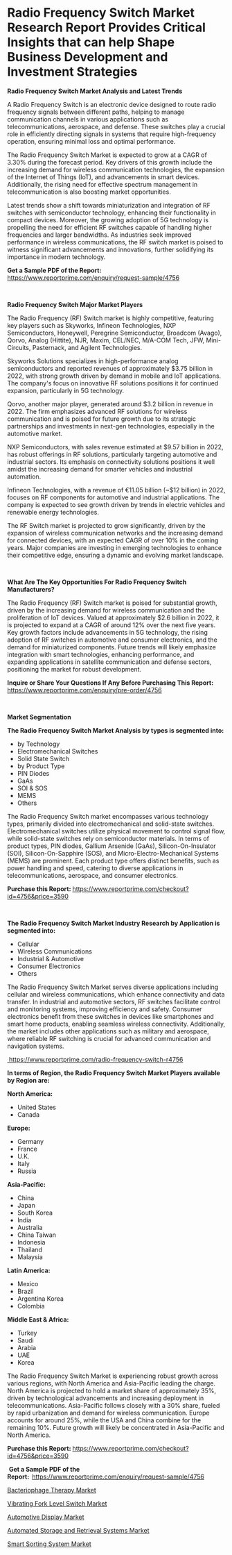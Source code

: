 <p><h1>Radio Frequency Switch Market Research Report Provides Critical Insights that can help Shape Business Development and Investment Strategies</h1></p><p><strong>Radio Frequency Switch Market Analysis and Latest Trends</strong></p>
<p><p>A Radio Frequency Switch is an electronic device designed to route radio frequency signals between different paths, helping to manage communication channels in various applications such as telecommunications, aerospace, and defense. These switches play a crucial role in efficiently directing signals in systems that require high-frequency operation, ensuring minimal loss and optimal performance.</p><p>The Radio Frequency Switch Market is expected to grow at a CAGR of 3.30% during the forecast period. Key drivers of this growth include the increasing demand for wireless communication technologies, the expansion of the Internet of Things (IoT), and advancements in smart devices. Additionally, the rising need for effective spectrum management in telecommunication is also boosting market opportunities. </p><p>Latest trends show a shift towards miniaturization and integration of RF switches with semiconductor technology, enhancing their functionality in compact devices. Moreover, the growing adoption of 5G technology is propelling the need for efficient RF switches capable of handling higher frequencies and larger bandwidths. As industries seek improved performance in wireless communications, the RF switch market is poised to witness significant advancements and innovations, further solidifying its importance in modern technology.</p></p>
<p><strong>Get a Sample PDF of the Report:&nbsp;</strong> <a href="https://www.reportprime.com/enquiry/request-sample/4756">https://www.reportprime.com/enquiry/request-sample/4756</a></p>
<p>&nbsp;</p>
<p><strong>Radio Frequency Switch Major Market Players</strong></p>
<p><p>The Radio Frequency (RF) Switch market is highly competitive, featuring key players such as Skyworks, Infineon Technologies, NXP Semiconductors, Honeywell, Peregrine Semiconductor, Broadcom (Avago), Qorvo, Analog (Hittite), NJR, Maxim, CEL/NEC, M/A-COM Tech, JFW, Mini-Circuits, Pasternack, and Agilent Technologies.</p><p>Skyworks Solutions specializes in high-performance analog semiconductors and reported revenues of approximately $3.75 billion in 2022, with strong growth driven by demand in mobile and IoT applications. The company's focus on innovative RF solutions positions it for continued expansion, particularly in 5G technology.</p><p>Qorvo, another major player, generated around $3.2 billion in revenue in 2022. The firm emphasizes advanced RF solutions for wireless communication and is poised for future growth due to its strategic partnerships and investments in next-gen technologies, especially in the automotive market.</p><p>NXP Semiconductors, with sales revenue estimated at $9.57 billion in 2022, has robust offerings in RF solutions, particularly targeting automotive and industrial sectors. Its emphasis on connectivity solutions positions it well amidst the increasing demand for smarter vehicles and industrial automation.</p><p>Infineon Technologies, with a revenue of €11.05 billion (~$12 billion) in 2022, focuses on RF components for automotive and industrial applications. The company is expected to see growth driven by trends in electric vehicles and renewable energy technologies.</p><p>The RF Switch market is projected to grow significantly, driven by the expansion of wireless communication networks and the increasing demand for connected devices, with an expected CAGR of over 10% in the coming years. Major companies are investing in emerging technologies to enhance their competitive edge, ensuring a dynamic and evolving market landscape.</p></p>
<p>&nbsp;</p>
<p><strong>What Are The Key Opportunities For Radio Frequency Switch Manufacturers?</strong></p>
<p><p>The Radio Frequency (RF) Switch market is poised for substantial growth, driven by the increasing demand for wireless communication and the proliferation of IoT devices. Valued at approximately $2.6 billion in 2022, it is projected to expand at a CAGR of around 12% over the next five years. Key growth factors include advancements in 5G technology, the rising adoption of RF switches in automotive and consumer electronics, and the demand for miniaturized components. Future trends will likely emphasize integration with smart technologies, enhancing performance, and expanding applications in satellite communication and defense sectors, positioning the market for robust development.</p></p>
<p><strong>Inquire or Share Your Questions If Any Before Purchasing This Report:</strong> <a href="https://www.reportprime.com/enquiry/pre-order/4756">https://www.reportprime.com/enquiry/pre-order/4756</a></p>
<p>&nbsp;</p>
<p><strong>Market Segmentation</strong></p>
<p><strong>The Radio Frequency Switch Market Analysis by types is segmented into:</strong></p>
<p><ul><li>by Technology</li><li>Electromechanical Switches</li><li>Solid State Switch</li><li>by Product Type</li><li>PIN Diodes</li><li>GaAs</li><li>SOI & SOS</li><li>MEMS</li><li>Others</li></ul></p>
<p><p>The Radio Frequency Switch market encompasses various technology types, primarily divided into electromechanical and solid-state switches. Electromechanical switches utilize physical movement to control signal flow, while solid-state switches rely on semiconductor materials. In terms of product types, PIN diodes, Gallium Arsenide (GaAs), Silicon-On-Insulator (SOI), Silicon-On-Sapphire (SOS), and Micro-Electro-Mechanical Systems (MEMS) are prominent. Each product type offers distinct benefits, such as power handling and speed, catering to diverse applications in telecommunications, aerospace, and consumer electronics.</p></p>
<p><strong>Purchase this Report:&nbsp;</strong><a href="https://www.reportprime.com/checkout?id=4756&price=3590">https://www.reportprime.com/checkout?id=4756&price=3590</a></p>
<p>&nbsp;</p>
<p><strong>The Radio Frequency Switch Market Industry Research by Application is segmented into:</strong></p>
<p><ul><li>Cellular</li><li>Wireless Communications</li><li>Industrial & Automotive</li><li>Consumer Electronics</li><li>Others</li></ul></p>
<p><p>The Radio Frequency Switch Market serves diverse applications including cellular and wireless communications, which enhance connectivity and data transfer. In industrial and automotive sectors, RF switches facilitate control and monitoring systems, improving efficiency and safety. Consumer electronics benefit from these switches in devices like smartphones and smart home products, enabling seamless wireless connectivity. Additionally, the market includes other applications such as military and aerospace, where reliable RF switching is crucial for advanced communication and navigation systems.</p></p>
<p><a href="https://www.reportprime.com/radio-frequency-switch-r4756">&nbsp;https://www.reportprime.com/radio-frequency-switch-r4756</a></p>
<p><strong>In terms of Region, the Radio Frequency Switch Market Players available by Region are:</strong></p>
<p>
    <p> <strong> North America: </strong>
        <ul>
            <li>United States</li>
            <li>Canada</li>
        </ul>
        </p> 
    <p> <strong> Europe: </strong>
        <ul>
            <li>Germany</li>
            <li>France</li>
            <li>U.K.</li>
            <li>Italy</li>
            <li>Russia</li>
        </ul>
        </p> 
    <p> <strong> Asia-Pacific: </strong>
        <ul>
            <li>China</li>
            <li>Japan</li>
            <li>South Korea</li>
            <li>India</li>
            <li>Australia</li>
            <li>China Taiwan</li>
            <li>Indonesia</li>
            <li>Thailand</li>
            <li>Malaysia</li>
        </ul>
        </p> 
    <p> <strong> Latin America: </strong>
        <ul>
            <li>Mexico</li>
            <li>Brazil</li>
            <li>Argentina Korea</li>
            <li>Colombia</li>
        </ul>
        </p> 
    <p> <strong> Middle East & Africa: </strong>
        <ul>
            <li>Turkey</li>
            <li>Saudi</li>
            <li>Arabia</li>
            <li>UAE</li>
            <li>Korea</li>
        </ul>
    </p>
    </p>
<p><p>The Radio Frequency Switch Market is experiencing robust growth across various regions, with North America and Asia-Pacific leading the charge. North America is projected to hold a market share of approximately 35%, driven by technological advancements and increasing deployment in telecommunications. Asia-Pacific follows closely with a 30% share, fueled by rapid urbanization and demand for wireless communication. Europe accounts for around 25%, while the USA and China combine for the remaining 10%. Future growth will likely be concentrated in Asia-Pacific and North America.</p></p>
<p><strong>Purchase this Report: </strong><a href="https://www.reportprime.com/checkout?id=4756&price=3590">https://www.reportprime.com/checkout?id=4756&price=3590</a></p>
<p>&nbsp;<strong>Get a Sample PDF of the Report:&nbsp;&nbsp;</strong><a href="https://www.reportprime.com/enquiry/request-sample/4756">https://www.reportprime.com/enquiry/request-sample/4756</a></p>
<p><strong></strong></p>
<p><p><a href="https://www.linkedin.com/pulse/bacteriophage-therapy-industry-sector-new-technologies-market-8eroc?trackingId=FpGNS99ZTfGZ7Q0oZSmuVA%3D%3D">Bacteriophage Therapy Market</a></p><p><a href="https://github.com/MariaWashington76/Market-Research-Report-List-1/blob/main/vibrating-fork-level-switch-market.md">Vibrating Fork Level Switch Market</a></p><p><a href="https://github.com/MarciaRunte/Market-Research-Report-List-1/blob/main/automotive-display-market.md">Automotive Display Market</a></p><p><a href="https://issuu.com/reportprime-2/docs/automated-storage-and-retrieval-sys_c05470e5cc0350">Automated Storage and Retrieval Systems Market</a></p><p><a href="https://issuu.com/reportprime-2/docs/smart-sorting-system-market-size-20_15e61c2f4f1711">Smart Sorting System Market</a></p></p>